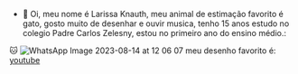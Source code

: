 - 👋 Oi, meu nome é Larissa Knauth, meu animal de estimação favorito é gato, gosto muito de desenhar e ouvir musica, tenho 15 anos estudo no colegio Padre Carlos Zelesny, estou no primeiro ano do ensino médio.:

🐱
![WhatsApp Image 2023-08-14 at 12 06 07](https://github.com/Larisaknauth/Larisaknauth/assets/141051412/b2999f1a-dceb-4f3c-939d-c95d5ce58073)
meu desenho favorito é:
[youtube](https://www.youtube.com/watch?v=OEjZLUAHqO8)
